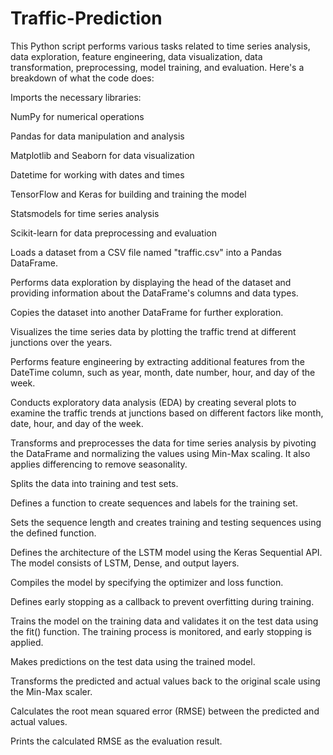 # Traffic-Prediction
This Python script performs various tasks related to time series analysis, data exploration, feature engineering, data visualization, data transformation, preprocessing, model training, and evaluation. Here's a breakdown of what the code does:

Imports the necessary libraries:

NumPy for numerical operations

Pandas for data manipulation and analysis

Matplotlib and Seaborn for data visualization

Datetime for working with dates and times

TensorFlow and Keras for building and training the model

Statsmodels for time series analysis

Scikit-learn for data preprocessing and evaluation

Loads a dataset from a CSV file named "traffic.csv" into a Pandas DataFrame.

Performs data exploration by displaying the head of the dataset and providing information about the DataFrame's columns and data types.

Copies the dataset into another DataFrame for further exploration.

Visualizes the time series data by plotting the traffic trend at different junctions over the years.

Performs feature engineering by extracting additional features from the DateTime column, such as year, month, date number, hour, and day of the week.

Conducts exploratory data analysis (EDA) by creating several plots to examine the traffic trends at junctions based on different factors like month, date, hour, and day of the week.

Transforms and preprocesses the data for time series analysis by pivoting the DataFrame and normalizing the values using Min-Max scaling. It also applies differencing to remove seasonality.

Splits the data into training and test sets.

Defines a function to create sequences and labels for the training set.

Sets the sequence length and creates training and testing sequences using the defined function.

Defines the architecture of the LSTM model using the Keras Sequential API. The model consists of LSTM, Dense, and output layers.

Compiles the model by specifying the optimizer and loss function.

Defines early stopping as a callback to prevent overfitting during training.

Trains the model on the training data and validates it on the test data using the fit() function. The training process is monitored, and early stopping is applied.

Makes predictions on the test data using the trained model.

Transforms the predicted and actual values back to the original scale using the Min-Max scaler.

Calculates the root mean squared error (RMSE) between the predicted and actual values.

Prints the calculated RMSE as the evaluation result.
